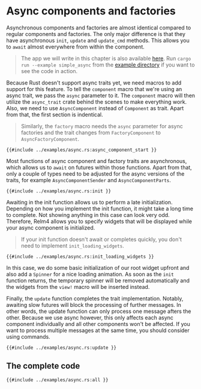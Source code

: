 # Async components and factories

Asynchronous components and factories are almost identical compared to regular components and factories.
The only major difference is that they have asynchronous `init`, `update` and `update_cmd` methods.
This allows you to `await` almost everywhere from within the component.

> The app we will write in this chapter is also available [here](https://github.com/Relm4/Relm4/blob/main/examples/simple_async.rs). Run `cargo run --example simple_async` from the [example directory](https://github.com/Relm4/Relm4/tree/macro-0.5/examples) if you want to see the code in action.

Because Rust doesn't support async traits yet, we need macros to add support for this feature.
To tell the `component` macro that we're using an async trait, we pass the `async` parameter to it.
The `component` macro will then utilize the `async_trait` crate behind the scenes to make everything work.
Also, we need to use `AsyncComponent` instead of `Component` as trait.
Apart from that, the first section is indentical.

> Similarly, the `factory` macro needs the `async` parameter for async factories and the trait changes from `FactoryComponent` to `AsyncFactoryComponent`.

```rust,no_run,noplayground
{{#include ../examples/async.rs:async_component_start }}
```

Most functions of async component and factory traits are asynchronous, which allows us to `await` on futures within those functions.
Apart from that, only a couple of types need to be adjusted for the async versions of the traits, for example `AsyncComponentSender` and `AsyncComponentParts`.

```rust,no_run,noplayground
{{#include ../examples/async.rs:init }}
```

Awaiting in the init function allows us to perform a late initialization.
Depending on how you implement the init function, it might take a long time to complete.
Not showing anything in this case can look very odd.
Therefore, Relm4 allows you to specify widgets that will be displayed while your async component is initialized.

> If your init function doesn't await or completes quickly, you don't need to implement `init_loading_widgets`.

```rust,no_run,noplayground
{{#include ../examples/async.rs:init_loading_widgets }}
```

In this case, we do some basic initialization of our root widget upfront and also add a `Spinner` for a nice loading animation.
As soon as the `init` function returns, the temporary spinner will be removed automatically and the widgets from the `view!` macro will be inserted instead.

Finally, the `update` function completes the trait implementation.
Notably, awaiting slow futures will block the processing of further messages.
In other words, the update function can only process one message afters the other.
Because we use async however, this only affects each async component individually and all other components won't be affected.
If you want to process multiple messages at the same time, you should consider using commands.

```rust,no_run,noplayground
{{#include ../examples/async.rs:update }}
```

## The complete code

```rust,no_run,noplayground
{{#include ../examples/async.rs:all }}
```
